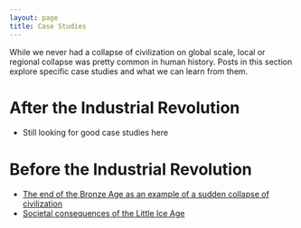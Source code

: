 ```yaml
---
layout: page
title: Case Studies
---
```


While we never had a collapse of civilization on global scale, local or regional collapse was pretty common in human history. Posts in this section explore specific case studies and what we can learn from them. 

# After the Industrial Revolution

* Still looking for good case studies here

# Before the Industrial Revolution
* [The end of the Bronze Age as an example of a sudden collapse of civilization](https://florianjehn.github.io/Societal_Collapse/2020-10-28-bronze_age/)
* [Societal consequences of the Little Ice Age](https://florianjehn.github.io/Societal_Collapse/2023-11-20-case_study_volcanoes/)
